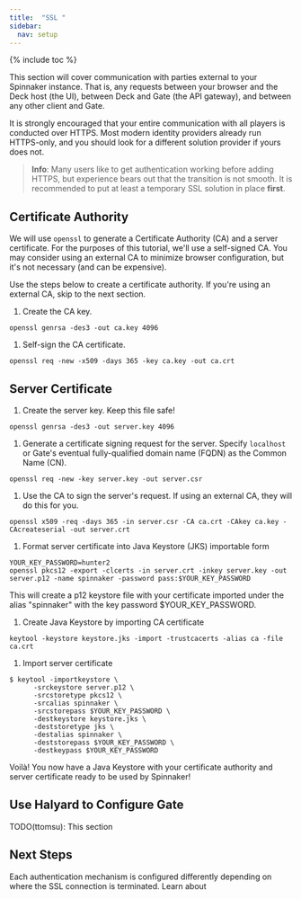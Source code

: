 ```yaml
---
title:  "SSL "
sidebar:
  nav: setup
---
```

{% include toc %}


This section will cover communication with parties external to your Spinnaker instance. That is, 
any requests between your browser and the Deck host (the UI), between Deck and Gate (the API 
gateway), and between any other client and Gate.

It is strongly encouraged that your entire communication with all players is conducted over HTTPS. 
Most modern identity providers already run HTTPS-only, and you should look for a different 
solution provider if yours does not.

> **Info**: Many users like to get authentication working before adding HTTPS, but experience 
bears out that the transition is not smooth. It is recommended to put at least a temporary SSL 
solution in place 
**first**.

## Certificate Authority

We will use `openssl` to generate a Certificate Authority (CA) and a server certificate. For the 
purposes of this tutorial, we'll use a self-signed CA. You may consider using an external CA to 
minimize browser configuration, but it's not necessary (and can be expensive).

Use the steps below to create a certificate authority. If you're using an external CA, skip to the 
next section.

1. Create the CA key.
```
openssl genrsa -des3 -out ca.key 4096
```

1. Self-sign the CA certificate.
```
openssl req -new -x509 -days 365 -key ca.key -out ca.crt
```

## Server Certificate
1. Create the server key. Keep this file safe!
```
openssl genrsa -des3 -out server.key 4096
```

1. Generate a certificate signing request for the server. Specify `localhost` or Gate's eventual 
fully-qualified domain name (FQDN) as the Common Name (CN).
```
openssl req -new -key server.key -out server.csr
```

1. Use the CA to sign the server's request. If using an external CA, they will do this for you.
```
openssl x509 -req -days 365 -in server.csr -CA ca.crt -CAkey ca.key -CAcreateserial -out server.crt
```

1. Format server certificate into Java Keystore (JKS) importable form
```
YOUR_KEY_PASSWORD=hunter2
openssl pkcs12 -export -clcerts -in server.crt -inkey server.key -out server.p12 -name spinnaker -password pass:$YOUR_KEY_PASSWORD
```
This will create a p12 keystore file with your certificate imported under the alias "spinnaker" 
with the key password $YOUR_KEY_PASSWORD.

1. Create Java Keystore by importing CA certificate
```
keytool -keystore keystore.jks -import -trustcacerts -alias ca -file ca.crt
```

1. Import server certificate
```
$ keytool -importkeystore \
      -srckeystore server.p12 \
      -srcstoretype pkcs12 \
      -srcalias spinnaker \
      -srcstorepass $YOUR_KEY_PASSWORD \
      -destkeystore keystore.jks \
      -deststoretype jks \
      -destalias spinnaker \
      -deststorepass $YOUR_KEY_PASSWORD \
      -destkeypass $YOUR_KEY_PASSWORD
```

Voilà! You now have a Java Keystore with your certificate authority and server certificate ready to
be used by Spinnaker!


## Use Halyard to Configure Gate

TODO(ttomsu): This section

## Next Steps

Each authentication mechanism is configured differently depending on where the SSL connection is 
terminated. Learn about 

